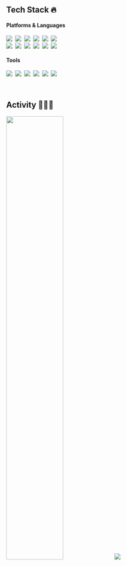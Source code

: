 <h2>Tech Stack 🔥</h2>
<h4>Platforms & Languages</h4>
<p>
  <img src="https://img.shields.io/badge/Android-3DDC84?style=flat-square&logo=Android&logoColor=white"/>&nbsp 
  <img src="https://img.shields.io/badge/Kotlin-0095D5?style=flat-square&logo=Kotlin&logoColor=white"/>&nbsp 
  <img src="https://img.shields.io/badge/Python-3766AB?style=flat-square&logo=Python&logoColor=white"/>&nbsp 
  <img src="https://img.shields.io/badge/Node.js-339933?style=flat-square&logo=Node.js&logoColor=white"/>&nbsp 
  <img src="https://img.shields.io/badge/Express-000000?style=flat-square&logo=express&logoColor=white"/>&nbsp 
  <img src="https://img.shields.io/badge/MySQL-4479A1?style=flat-square&logo=MYSQL&logoColor=white"/>&nbsp 
  <br>
  <img src="https://img.shields.io/badge/HTML5-E34F26?style=flat-square&logo=HTML5&logoColor=white"/>&nbsp 
  <img src="https://img.shields.io/badge/CSS3-1572B6?style=flat-square&logo=CSS3&logoColor=white"/>&nbsp
  <img src="https://img.shields.io/badge/JavaScript-F7DF1E?style=flat-square&logo=JavaScript&logoColor=black"/>&nbsp
  <img src="https://img.shields.io/badge/jQuery-0769AD?style=flat-square&logo=jQuery&logoColor=black"/>&nbsp
  <img src="https://img.shields.io/badge/Pug-A86454?style=flat-square&logo=PUG&logoColor=black"/>&nbsp
  <img src="https://img.shields.io/badge/Bootstrap-7952B3?style=flat-square&logo=Bootstrap&logoColor=white"/>&nbsp
</p>
<h4>Tools</h4>
<p>
  <img src="https://img.shields.io/badge/Amazon AWS-232F3E?style=flat-square&logo=AmazonAWS&logoColor=white"/>&nbsp
  <img src="https://img.shields.io/badge/Git-F05032?style=flat-square&logo=git&logoColor=white"/>&nbsp
  <img src="https://img.shields.io/badge/Android Studio-3DDC84?style=flat-square&logo=androidstudio&logoColor=white"/>&nbsp
  <img src="https://img.shields.io/badge/Github-181717?style=flat-square&logo=github&logoColor=white"/>&nbsp
  <img src="https://img.shields.io/badge/WebStorm-ffffff?style=flat-square&logo=webstorm&logoColor=black"/>&nbsp
  <img src="https://img.shields.io/badge/Visual Stuido Code-5C2D91?style=flat-square&logo=visualstudio&logoColor=white"/>&nbsp
</p>

<br/>

<h2>Activity 🏃🏻‍♂️</h2>

<img src="https://github-readme-stats.vercel.app/api?username=younhwan97&theme=transparent&show_icons=true" width="55%"/> &nbsp;
<img src="http://mazassumnida.wtf/api/v2/generate_badge?boj=younhwan0903"/>
